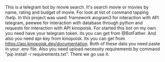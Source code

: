 This is a telegram bot by movie search. It's search movie or movies by name, rating and budget of movie.
For look at list of command tapping /help.
In this project was used: framework aiogram3 for interaction with API telegram, peewee for interaction with database through python and requests for interaction with API kinopoisk.
For started this bot on my own you need have your telegram token. its you can get from @BotFather.
And also you need api-key from kinopoisk. Its you can get from https://api.kinopoisk.dev/documentation.
Both of these data you need paste in your .env file.
Also you need upload necessity requirements by command "pip install -r requirements.txt".
There we go use it.